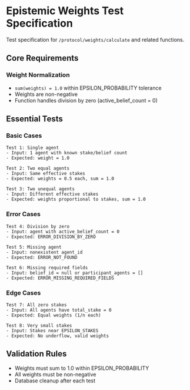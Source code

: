 # Epistemic Weights Test Specification

Test specification for `/protocol/weights/calculate` and related functions.

## Core Requirements

### **Weight Normalization**
- `sum(weights) = 1.0` within EPSILON_PROBABILITY tolerance
- Weights are non-negative
- Function handles division by zero (active_belief_count = 0)

## Essential Tests

### **Basic Cases**
```
Test 1: Single agent
- Input: 1 agent with known stake/belief count
- Expected: weight = 1.0

Test 2: Two equal agents  
- Input: Same effective stakes
- Expected: weights = 0.5 each, sum = 1.0

Test 3: Two unequal agents
- Input: Different effective stakes
- Expected: weights proportional to stakes, sum = 1.0
```

### **Error Cases**
```
Test 4: Division by zero
- Input: agent with active_belief_count = 0
- Expected: ERROR_DIVISION_BY_ZERO

Test 5: Missing agent
- Input: nonexistent agent_id
- Expected: ERROR_NOT_FOUND

Test 6: Missing required fields
- Input: belief_id = null or participant_agents = []
- Expected: ERROR_MISSING_REQUIRED_FIELDS
```

### **Edge Cases**
```
Test 7: All zero stakes
- Input: All agents have total_stake = 0
- Expected: Equal weights (1/n each)

Test 8: Very small stakes
- Input: Stakes near EPSILON_STAKES
- Expected: No underflow, valid weights
```

## Validation Rules
- Weights must sum to 1.0 within EPSILON_PROBABILITY
- All weights must be non-negative
- Database cleanup after each test